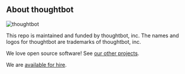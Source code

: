 ## About thoughtbot

![thoughtbot](https://thoughtbot.com/thoughtbot-logo-for-readmes.svg)

This repo is maintained and funded by thoughtbot, inc.
The names and logos for thoughtbot are trademarks of thoughtbot, inc.

We love open source software!
See [our other projects][community].

We are [available for hire][hire].

[community]: https://thoughtbot.com/community?utm_source=github
[hire]: https://thoughtbot.com/hire-us?utm_source=github


